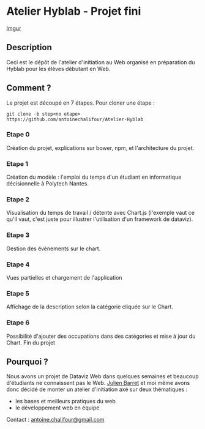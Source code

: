 # Atelier Hyblab - Projet fini

[Imgur](http://i.imgur.com/LrRj6EA.png)

## Description
Ceci est le dépôt de l'atelier d'initiation au Web organisé en préparation du Hyblab pour les élèves débutant en Web.

## Comment ?
Le projet est découpé en 7 étapes.
Pour cloner une étape :

`git clone -b step<no etape> https://github.com/antoinechalifour/Atelier-Hyblab`

### Etape 0
Création du projet, explications sur bower, npm, et l'architecture du projet.

### Etape 1
Création du modèle : l'emploi du temps d'un étudiant en informatique décisionnelle à Polytech Nantes.

### Etape 2
Visualisation du temps de travail / détente avec Chart.js (l'exemple vaut ce qu'il vaut, c'est juste pour illustrer l'utilisation d'un framework de dataviz).

### Etape 3
Gestion des évènements sur le chart.

### Etape 4
Vues partielles et chargement de l'application

### Etape 5
Affichage de la description selon la catégorie cliquée sur le Chart.

### Etape 6
Possibilité d'ajouter des occupations dans des catégories et mise à jour du Chart. Fin du projet

## Pourquoi ?
Nous avons un projet de Dataviz Web dans quelques semaines et beaucoup d'étudiants ne connaissent pas le Web. [Julien Barret](https://github.com/aldrian) et moi même avons donc décidé de monter un atelier d'initiation axé sur deux thématiques :

- les bases et meilleurs pratiques du web
- le développement web en équipe

Contact : antoine.chalifour@gmail.com
